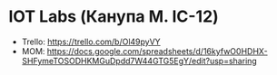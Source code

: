 # IOT Labs (Канупа М. ІС-12)

- Trello: https://trello.com/b/Ol49pyVY
- MOM: https://docs.google.com/spreadsheets/d/16kyfwO0HDHX-SHFymeTOSODHKMGuDpdd7W44GTG5EgY/edit?usp=sharing
